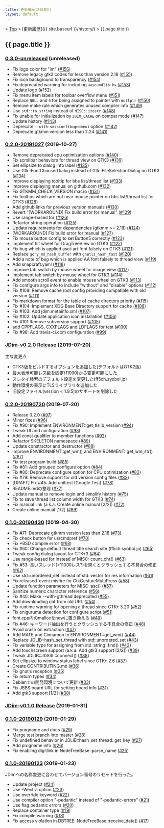 ```yaml
---
title: 更新履歴(2019年)
layout: default
---
```


&gt; [Top](../) &gt; [更新履歴]({{ site.baseurl }}/history/) &gt; {{ page.title }}

## {{ page.title }}


<a name="0.3.0-unreleased"></a>
### [0.3.0-unreleased](https://github.com/JDimproved/JDim/compare/362b797d53f...master) (unreleased)
- Fix logo color for "im"
  ([#156](https://github.com/JDimproved/JDim/pull/156))
- Remove legacy gtk2 codes for less than version 2.18
  ([#155](https://github.com/JDimproved/JDim/pull/155))
- Fix icon background to transparency
  ([#154](https://github.com/JDimproved/JDim/pull/154))
- Fix deprecated warning for including `<asoundlib.h>`
  ([#153](https://github.com/JDimproved/JDim/pull/153))
- Update logo
  ([#152](https://github.com/JDimproved/JDim/pull/152))
- Fix menu item labels for toolbar overflow menu
  ([#151](https://github.com/JDimproved/JDim/pull/151))
- Replace `NULL` and `0` for being assigned to pointer with `nullptr`
  ([#150](https://github.com/JDimproved/JDim/pull/150))
- Remove make rule which generates unused compiler info
  ([#149](https://github.com/JDimproved/JDim/pull/149))
- Use `std::to_string` instead of `MISC::itostr`
  ([#148](https://github.com/JDimproved/JDim/pull/148))
- Fix unable for initialization by `JDIM_CACHE` on compat mode
  ([#147](https://github.com/JDimproved/JDim/pull/147))
- Update history
  ([#143](https://github.com/JDimproved/JDim/pull/143))
- Deprecate `--with-sessionlib=gnomeui` option
  ([#142](https://github.com/JDimproved/JDim/pull/142))
- Deprecate gtkmm version less than 2.24
  ([#141](https://github.com/JDimproved/JDim/pull/141))


<a name="0.2.0-20191027"></a>
### [0.2.0-20191027](https://github.com/JDimproved/JDim/compare/JDim-v0.2.0...362b797d53f) (2019-10-27)
- Remove deprecated cpu optimization options
  ([#140](https://github.com/JDimproved/JDim/pull/140))
- Fix scrollbar behaviors for thread view on GTK3
  ([#136](https://github.com/JDimproved/JDim/pull/136))
- Set ellipsize to dialog info label
  ([#135](https://github.com/JDimproved/JDim/pull/135))
- Use Gtk::FontChooserDialog instead of Gtk::FileSelectionDialog on GTK3
  ([#134](https://github.com/JDimproved/JDim/pull/134))
- Improve displaying tooltip for bbs list/thread list
  ([#133](https://github.com/JDimproved/JDim/pull/133))
- Improve displaying manual on github.com
  ([#132](https://github.com/JDimproved/JDim/pull/132))
- Fix GTKMM_CHECK_VERSION macro
  ([#131](https://github.com/JDimproved/JDim/pull/131))
- Fix tooltips which are not near mouse pointer on bbs list/thread list for GTK3
  ([#128](https://github.com/JDimproved/JDim/pull/128))
- Add github links for previous version manuals
  ([#130](https://github.com/JDimproved/JDim/pull/130))
- Revert "[WORKAROUND] Fix build error for manual"
  ([#129](https://github.com/JDimproved/JDim/pull/129))
- Use range-based for
  ([#126](https://github.com/JDimproved/JDim/pull/126))
- Refactor string operation
  ([#125](https://github.com/JDimproved/JDim/pull/125))
- Update requirements for dependencies (gtkmm >= 2.18)
  ([#124](https://github.com/JDimproved/JDim/pull/124))
- [WORKAROUND] Fix build error for manual
  ([#127](https://github.com/JDimproved/JDim/pull/127))
- Fix mouse button config to set Button5 correctly
  ([#123](https://github.com/JDimproved/JDim/pull/123))
- Implement tilt wheel for DragTreeView on GTK3
  ([#122](https://github.com/JDimproved/JDim/pull/122))
- Fix bug which is applied ascii art font falsely on GTK3
  ([#121](https://github.com/JDimproved/JDim/pull/121))
- Replace `gcry_md_hash_buffer` with `gnutls_hash_fast`
  ([#120](https://github.com/JDimproved/JDim/pull/120))
- Add a note of bug which is applied AA font falsely to thread view
  ([#119](https://github.com/JDimproved/JDim/pull/119))
- Add snapcraft.yaml
  ([#118](https://github.com/JDimproved/JDim/pull/118))
- Improve tab switch by mouse wheel for image view
  ([#117](https://github.com/JDimproved/JDim/pull/117))
- Implement tab switch by mouse wheel for GTK3
  ([#114](https://github.com/JDimproved/JDim/pull/114))
- Add smooth scroll event to enable mouse wheel on GTK3
  ([#113](https://github.com/JDimproved/JDim/pull/113))
- Fix configure args info to include "without" and "disable" options
  ([#112](https://github.com/JDimproved/JDim/pull/112))
- Fix #109: Remove cache root config providing compatible with old version
  ([#111](https://github.com/JDimproved/JDim/pull/111))
- Fix markdown format for the table of cache directory priority
  ([#115](https://github.com/JDimproved/JDim/pull/115))
- Fix #104: Implement XDG Base Directory support for cache
  ([#108](https://github.com/JDimproved/JDim/pull/108))
- Fix #103: Add jdim.metainfo.xml
  ([#107](https://github.com/JDimproved/JDim/pull/107))
- Fix #102: Update application icon installation
  ([#106](https://github.com/JDimproved/JDim/pull/106))
- Fix #101 Remove subversion support
  ([#105](https://github.com/JDimproved/JDim/pull/105))
- add CPPFLAGS, CXXFLAGS and LDFLAGS for test
  ([#100](https://github.com/JDimproved/JDim/pull/100))
- Fix #98: Add travis-ci.com configuration
  ([#99](https://github.com/JDimproved/JDim/pull/99))


<a name="JDim-v0.2.0"></a>
### [**JDim-v0.2.0** Release](https://github.com/JDimproved/JDim/releases/tag/JDim-v0.2.0) (2019-07-20)
主な変更点
- GTK3版をビルドするオプションを追加した(デフォルトはGTK2版)
- 最大表示可能レス数を固定(11000)から変更可能にした
- スレタイ検索のデフォルト設定を変更した(ff5ch.syoboi.jp)
- 動作環境の表示にTLSライブラリを追加した
- 旧設定ファイル(version < 1.9.5)のサポートを削除した

<a name="0.2.0-20190720"></a>
### [0.2.0-20190720](https://github.com/JDimproved/JDim/compare/79e90c8b2d...JDim-v0.2.0) (2019-07-20)
- Release 0.2.0
  ([#97](https://github.com/JDimproved/JDim/pull/97))
- Minor fixes
  ([#96](https://github.com/JDimproved/JDim/pull/96))
- Fix #90: Implement ENVIRONMENT::get_tlslib_version
  ([#94](https://github.com/JDimproved/JDim/pull/94))
- Tweak UI and configuration
  ([#93](https://github.com/JDimproved/JDim/pull/93))
- Add const qualifier to member functions
  ([#92](https://github.com/JDimproved/JDim/pull/92))
- Refactor SKELETON namespace
  ([#89](https://github.com/JDimproved/JDim/pull/89))
- Update constractor and destructor
  ([#88](https://github.com/JDimproved/JDim/pull/88))
- Improve ENVIRONMENT::get_wm() and ENVIRONMENT::get_wm_str()
  ([#87](https://github.com/JDimproved/JDim/pull/87))
- Fix test program build
  ([#85](https://github.com/JDimproved/JDim/pull/85))
- Fix #81: Add grouped configure option
  ([#84](https://github.com/JDimproved/JDim/pull/84))
- Fix #80: Deprecate configure option for CPU optimization
  ([#83](https://github.com/JDimproved/JDim/pull/83))
- Fix #79: Remove support for old version config files
  ([#82](https://github.com/JDimproved/JDim/pull/82))
- [DRAFT] Fix #45: Add unittest (Google Test)
  ([#78](https://github.com/JDimproved/JDim/pull/78))
- README.mdの整理
  ([#77](https://github.com/JDimproved/JDim/pull/77))
- Update manual to remove login and simplify history
  ([#75](https://github.com/JDimproved/JDim/pull/75))
- Fix to save thread list column width for GTK3
  ([#74](https://github.com/JDimproved/JDim/pull/74))
- Fix manual link (a.k.a. Create online manual [2/2])
  ([#72](https://github.com/JDimproved/JDim/pull/72))
- Create online manual [1/2]
  ([#69](https://github.com/JDimproved/JDim/pull/69))


<a name="0.1.0-20190430"></a>
### [0.1.0-20190430](https://github.com/JDimproved/JDim/compare/JDim-v0.1.0...79e90c8b2d) (2019-04-30)
- Fix #71: Deprecate gtkmm version less than 2.18
  ([#73](https://github.com/JDimproved/JDim/pull/73))
- Fix check button for usrcmdpref
  ([#70](https://github.com/JDimproved/JDim/pull/70))
- Fix \*BSD compile error
  ([#68](https://github.com/JDimproved/JDim/pull/68))
- Fix #60: Change default thread title search site (ff5ch.syoboi.jp)
  ([#65](https://github.com/JDimproved/JDim/pull/65))
- Tweak config dialog layout for GTK+3
  ([#64](https://github.com/JDimproved/JDim/pull/64))
- Use range-based for instead of MISC::count_chr()
  ([#63](https://github.com/JDimproved/JDim/pull/63))
- Fix #53: 長いスレッド(>11000レス?)を開くとクラッシュする不具合の修正
  ([#62](https://github.com/JDimproved/JDim/pull/62))
- Use std::unordered_set instead of std::vector for res information
  ([#61](https://github.com/JDimproved/JDim/pull/61))
- Fix released-event misfire for GtkGestureMultiPress
  ([#58](https://github.com/JDimproved/JDim/pull/58))
- Update function parameters for MISC::asc()
  ([#57](https://github.com/JDimproved/JDim/pull/57))
- Sanitize numeric character reference
  ([#56](https://github.com/JDimproved/JDim/pull/56))
- Fix #40: Make --with-gthread deprecated
  ([#55](https://github.com/JDimproved/JDim/pull/55))
- Add downloading dat from old URL
  ([#54](https://github.com/JDimproved/JDim/pull/54))
- Fix runtime warning for opening a thread since GTK+ 3.20
  ([#52](https://github.com/JDimproved/JDim/pull/52))
- Fix oniguruma detection for configure script
  ([#51](https://github.com/JDimproved/JDim/pull/51))
- font.cpp内のmallocをnewに置き換える
  ([#49](https://github.com/JDimproved/JDim/pull/49))
- Fix #46: キーワード抽出を行うとクラッシュする不具合の修正
  ([#48](https://github.com/JDimproved/JDim/pull/48))
- Avoid crash on extraction
  ([#47](https://github.com/JDimproved/JDim/pull/47))
- Add MATE and Cinnamon to ENVIRONMENT::get_wm()
  ([#44](https://github.com/JDimproved/JDim/pull/44))
- Replace JDLIB::hash_set_thread with std::unordered_set
  ([#43](https://github.com/JDimproved/JDim/pull/43))
- Fix variable type for assigning from std::string::find()
  ([#42](https://github.com/JDimproved/JDim/pull/42))
- Add touchscreen support (a.k.a. Add gtk3 support [2/2])
  ([#39](https://github.com/JDimproved/JDim/pull/39))
- Tweak JDLIB::JDSSL::connect()
  ([#38](https://github.com/JDimproved/JDim/pull/38))
- Set ellipsize to window status label since GTK+ 2.6
  ([#37](https://github.com/JDimproved/JDim/pull/37))
- Create CONTRIBUTING.md
  ([#36](https://github.com/JDimproved/JDim/pull/36))
- Fix gnutls reception
  ([#35](https://github.com/JDimproved/JDim/pull/35))
- Fix return types
  ([#34](https://github.com/JDimproved/JDim/pull/34))
- Debianでの開発環境について更新
  ([#33](https://github.com/JDimproved/JDim/pull/33))
- Fix JBBS board URL for setting board info
  ([#31](https://github.com/JDimproved/JDim/pull/31))
- Add gtk3 support [1/2]
  ([#30](https://github.com/JDimproved/JDim/pull/30))


<a name="JDim-v0.1.0"></a>
### [**JDim-v0.1.0** Release](https://github.com/JDimproved/JDim/releases/tag/JDim-v0.1.0) (2019-01-31)

<a name="0.1.0-20190129"></a>
### [0.1.0-20190129](https://github.com/JDimproved/JDim/compare/f6390b7f97...JDim-v0.1.0) (2019-01-29)
- Fix progname and docs
  ([#29](https://github.com/JDimproved/JDim/pull/29))
- Merge test branch into master
  ([#28](https://github.com/JDimproved/JDim/pull/28))
- Fix undefined behavior in JDLIB::hash_set_thread::get_key
  ([#27](https://github.com/JDimproved/JDim/pull/27))
- Add progname info
  ([#26](https://github.com/JDimproved/JDim/pull/26))
- Fix enabling digitlink in NodeTreeBase::parse_name
  ([#25](https://github.com/JDimproved/JDim/pull/25))


<a name="0.1.0-20190123"></a>
### [0.1.0-20190123](https://github.com/JDimproved/JDim/compare/bb608f24b1...f6390b7f97) (2019-01-23)

JDimへの名称変更に合わせてバージョン番号のリセットを行った。

- Update project
  ([#24](https://github.com/JDimproved/JDim/pull/24))
- Use -Wextra option
  ([#23](https://github.com/JDimproved/JDim/pull/23))
- Use override keyword
  ([#22](https://github.com/JDimproved/JDim/pull/22))
- Use compiler option "-pedantic" instead of "-pedantic-errors"
  ([#21](https://github.com/JDimproved/JDim/pull/21))
- Use flag pedantic errors
  ([#20](https://github.com/JDimproved/JDim/pull/20))
- Replace container type
  ([#19](https://github.com/JDimproved/JDim/pull/19))
- Fix compile warning
  ([#18](https://github.com/JDimproved/JDim/pull/18))
- Fix access violation in DBTREE::NodeTreeBase::receive_data()
  ([#17](https://github.com/JDimproved/JDim/pull/17))
